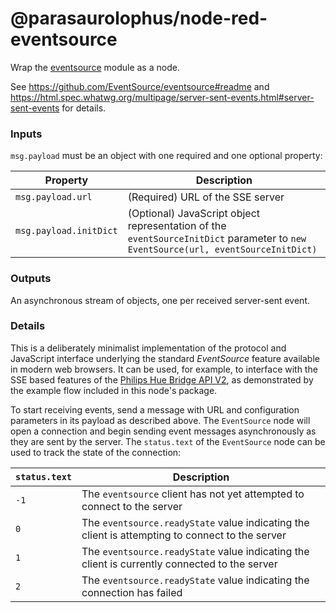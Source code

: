 # @parasaurolophus/node-red-eventsource

Wrap the [eventsource](https://github.com/EventSource/eventsource) module as a node.

See <https://github.com/EventSource/eventsource#readme> and <https://html.spec.whatwg.org/multipage/server-sent-events.html#server-sent-events> for details.

### Inputs    

`msg.payload` must be an object with one required and one optional property:

| Property               | Description                                                                                                                       |
|------------------------|-----------------------------------------------------------------------------------------------------------------------------------|
| `msg.payload.url`      | (Required) URL of the SSE server                                                                                                  |
| `msg.payload.initDict` | (Optional) JavaScript object representation of the `eventSourceInitDict` parameter to `new EventSource(url, eventSourceInitDict)` |

### Outputs    

An asynchronous stream of objects, one per received server-sent event.

### Details    

This is a deliberately minimalist implementation of the protocol and JavaScript interface underlying the standard <i>EventSource</i> feature available in modern web browsers.
It can be used, for example, to interface with the SSE based features of the [Philips Hue Bridge API V2](https://developers.meethue.com/develop/hue-api-v2/core-concepts/#events),
as demonstrated by the example flow included in this node's package.

To start receiving events, send a message with URL and configuration parameters in its payload as described above. The `EventSource` node will open a connection and begin sending
event messages asynchronously as they are sent by the server. The `status.text` of the `EventSource` node can be used to track the state of the connection:

| `status.text` | Description                                                                                     |
|---------------|-------------------------------------------------------------------------------------------------|
| `-1`          | The `eventsource` client has not yet attempted to connect to the server                         |
|  `0`          | The `eventsource.readyState` value indicating the client is attempting to connect to the server |
|  `1`          | The `eventsource.readyState` value indicating the client is currently connected to the server   |
|  `2`          | The `eventsource.readyState` value indicating the connection has failed                         |
